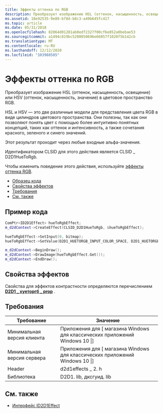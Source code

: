 ```yaml
---
title: Эффекты оттенка по RGB
description: Преобразует изображение HSL (оттенок, насыщенность, освещение) или HSV (оттенок, насыщенность, значение) в цветовое пространство RGB.
ms.assetid: 18e92535-9e89-bf8d-b8c3-a49b645fc417
ms.topic: article
ms.date: 05/31/2018
ms.openlocfilehash: 82064d01281ab0edf2327f00cf6e852a0bebae53
ms.sourcegitcommit: a1494c819bc5200050696e66057f1020f5b142cb
ms.translationtype: MT
ms.contentlocale: ru-RU
ms.lasthandoff: 12/12/2020
ms.locfileid: "103988585"
---
```

# <a name="hue-to-rgb-effect"></a>Эффекты оттенка по RGB

Преобразует изображение HSL (оттенок, насыщенность, освещение) или HSV (оттенок, насыщенность, значение) в цветовое пространство RGB.

HSL и HSV — это две различные модели для представления цвета RGB в виде цилиндров цветового пространства. Они полезны, так как они позволяют понять цвет с помощью более интуитивно понятных концепций, таких как оттенок и интенсивность, а также сочетания красного, зеленого и синего значений.

Этот результат проходит через любые входные альфа-значения.

Идентификатором CLSID для этого действия является CLSID \_ D2D1HueToRgb.

Чтобы изменить поведение этого действия, используйте [эффекты оттенка RGB](rgb-to-hue-effect.md).

-   [Образец кода](#sample-code)
-   [Свойства эффектов](#effect-properties)
-   [Требования](#requirements)
-   [См. также](#related-topics)

## <a name="sample-code"></a>Пример кода

```cpp
ComPtr<ID2D1Effect> hueToRgbEffect;
m_d2dContext->CreateEffect(CLSID_D2D1HueToRgb, &hueToRgbEffect);
 
hueToRgbEffect->SetInput(0, bitmap);
hueToRgbEffect->SetValue(D2D1_HUETORGB_INPUT_COLOR_SPACE, D2D1_HUETORGB_INPUT_COLOR_SPACE_HUE_SATURATION_LIGHTNESS);
 
m_d2dContext->BeginDraw();
m_d2dContext->DrawImage(hueToRgbEffect.Get());
m_d2dContext->EndDraw();
```

## <a name="effect-properties"></a>Свойства эффектов

Свойства для эффектов контрастности определяются перечислением [**D2D1 \_ хуеторгб \_ prop**](/windows/desktop/api/d2d1effects_2/ne-d2d1effects_2-d2d1_huetorgb_prop) .

## <a name="requirements"></a>Требования



| Требование | Значение |
|--------------------------|---------------------------------------------------|
| Минимальная версия клиента | Приложения для \[ магазина Windows для классических приложений Windows 10 \|\] |
| Минимальная версия сервера | Приложения для \[ магазина Windows для классических приложений Windows 10 \|\] |
| Header                   | d2d1effects \_ 2. h                                  |
| Библиотека                  | D2D1. lib, дксгуид. lib                              |



## <a name="related-topics"></a>См. также

* [Интерфейс ID2D1Effect](/windows/desktop/api/d2d1_1/nn-d2d1_1-id2d1effect)
